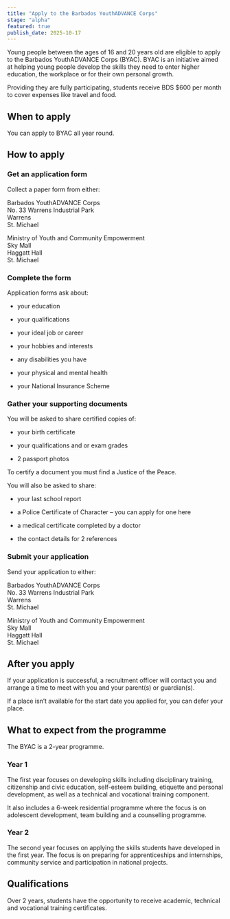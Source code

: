 ```yaml
---
title: "Apply to the Barbados YouthADVANCE Corps"
stage: "alpha"
featured: true
publish_date: 2025-10-17
---
```


Young people between the ages of 16 and 20 years old are eligible to apply to the Barbados YouthADVANCE Corps (BYAC). BYAC is an initiative aimed at helping young people develop the skills they need to enter higher education, the workplace or for their own personal growth.

Providing they are fully participating, students receive BDS $600 per month to cover expenses like travel and food.

## When to apply

You can apply to BYAC all year round.

## How to apply

### Get an application form

Collect a paper form from either:

Barbados YouthADVANCE Corps  
No. 33 Warrens Industrial Park  
Warrens  
St. Michael

Ministry of Youth and Community Empowerment  
Sky Mall  
Haggatt Hall  
St. Michael

### Complete the form

Application forms ask about:

- your education

- your qualifications

- your ideal job or career

- your hobbies and interests

- any disabilities you have

- your physical and mental health

- your National Insurance Scheme

### Gather your supporting documents

You will be asked to share certified copies of:

- your birth certificate

- your qualifications and or exam grades

- 2 passport photos

To certify a document you must find a Justice of the Peace.

You will also be asked to share:

- your last school report

- a Police Certificate of Character – you can apply for one here

- a medical certificate completed by a doctor

- the contact details for 2 references

### Submit your application

Send your application to either:

Barbados YouthADVANCE Corps  
No. 33 Warrens Industrial Park  
Warrens  
St. Michael

Ministry of Youth and Community Empowerment  
Sky Mall  
Haggatt Hall  
St. Michael

## After you apply 

If your application is successful, a recruitment officer will contact you and arrange a time to meet with you and your parent(s) or guardian(s).

If a place isn’t available for the start date you applied for, you can defer your place.

## What to expect from the programme

The BYAC is a 2-year programme.

### Year 1

The first year focuses on developing skills including disciplinary training, citizenship and civic education, self-esteem building, etiquette and personal development, as well as a technical and vocational training component.

It also includes a 6-week residential programme where the focus is on adolescent development, team building and a counselling programme.

### Year 2

The second year focuses on applying the skills students have developed in the first year. The focus is on preparing for apprenticeships and internships, community service and participation in national projects.

## Qualifications

Over 2 years, students have the opportunity to receive academic, technical and vocational training certificates.

